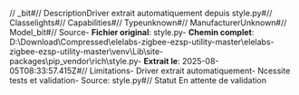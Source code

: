 // _bit#// DescriptionDriver extrait automatiquement depuis style.py#// Classelights#// Capabilities#// Typeunknown#// ManufacturerUnknown#// Model_bit#// Source- **Fichier original**: style.py- **Chemin complet**: D:\Download\Compressed\elelabs-zigbee-ezsp-utility-master\elelabs-zigbee-ezsp-utility-master\venv\Lib\site-packages\pip\_vendor\rich\style.py- **Extrait le**: 2025-08-05T08:33:57.415Z#// Limitations- Driver extrait automatiquement- Ncessite tests et validation- Source: style.py#// Statut En attente de validation